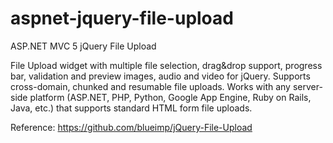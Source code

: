 # aspnet-jquery-file-upload
ASP.NET MVC 5 jQuery File Upload

File Upload widget with multiple file selection, drag&drop support, progress bar, validation and preview images, audio and video for jQuery. Supports cross-domain, chunked and resumable file uploads. Works with any server-side platform (ASP.NET, PHP, Python, Google App Engine, Ruby on Rails, Java, etc.) that supports standard HTML form file uploads.

Reference:
https://github.com/blueimp/jQuery-File-Upload
